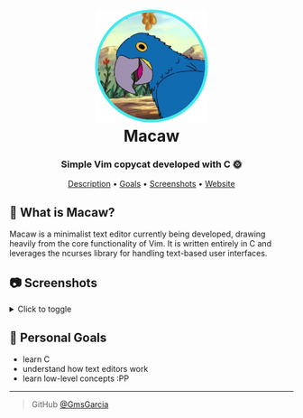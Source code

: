 <h1 align="center">
  <a href="https://github.com/GmsGarcia/macaw"><img src="https://raw.githubusercontent.com/GmsGarcia/macaw/master/media/logo.png" alt="Macaw" width="200"></a>
  <br>
  Macaw
  <br>
</h1>

<h3 align="center">Simple Vim copycat developed with C 🌞</h3>

<p align="center">
  <a href="#description">Description</a> •
  <a href="#goals">Goals</a> •
  <a href="#screenshots">Screenshots</a> •
  <a href="https://gmsgarcia.pt/projects/macaw.html">Website</a>
</p>

<h2 id="description">🦜 What is Macaw?</h2>

Macaw is a minimalist text editor currently being developed, drawing heavily from the core functionality of Vim. It is written entirely in C and leverages the ncurses library for handling text-based user interfaces.

<h2 id="screenshots">📷 Screenshots</h2>

<details>
    <summary>Click to toggle</summary>
    <img src="https://raw.githubusercontent.com/GmsGarcia/macaw/master/media/screenshot_1.png" alt="Screenshot 1" width="600">
</details>

<h2 id="goals">🎯 Personal Goals</h2>

- learn C
- understand how text editors work
- learn low-level concepts :PP

---

> GitHub [@GmsGarcia](https://github.com/GmsGarcia)
